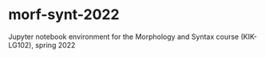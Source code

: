 # morf-synt-2022
Jupyter notebook environment for the Morphology and Syntax course (KIK-LG102), spring 2022

